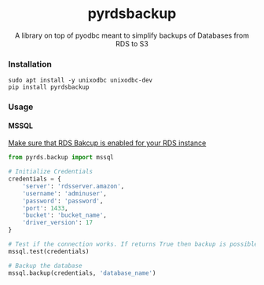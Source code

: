 <div align="center">
    <img style="width: 8px;" src="assets/pyrdsbackup.png">
  </a>
  <br/>

# pyrdsbackup

A library on top of pyodbc meant to simplify backups of Databases from RDS to S3
</div>

### Installation
```
sudo apt install -y unixodbc unixodbc-dev
pip install pyrdsbackup
```
### Usage
#### MSSQL
[Make sure that RDS Bakcup is enabled for your RDS instance](https://docs.aws.amazon.com/AmazonRDS/latest/UserGuide/Appendix.SQLServer.Options.BackupRestore.html)

```python
from pyrds.backup import mssql

# Initialize Credentials
credentials = {
    'server': 'rdsserver.amazon',
    'username': 'adminuser',
    'password': 'password',
    'port': 1433,
    'bucket': 'bucket_name',
    'driver_version': 17
}

# Test if the connection works. If returns True then backup is possible
mssql.test(credentials)

# Backup the database
mssql.backup(credentials, 'database_name')
```


